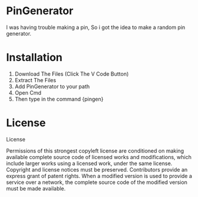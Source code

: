 # PinGenerator
I was having trouble making a pin, So i got the idea to make a random pin generator.
# Installation
1. Download The Files (Click The V Code Button)
2. Extract The Files
3. Add PinGenerator to your path
4. Open Cmd
5. Then type in the command {pingen}
# License
 License

Permissions of this strongest copyleft license are conditioned on making available complete source code of licensed works and modifications, which include larger works using a licensed work, under the same license. Copyright and license notices must be preserved. Contributors provide an express grant of patent rights. When a modified version is used to provide a service over a network, the complete source code of the modified version must be made available.
